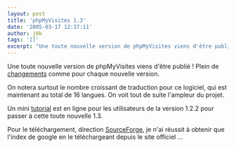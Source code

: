```yaml
---
layout: post
title: 'phpMyVisites 1.3'
date: '2005-03-17 12:37:11'
author: j0k
tags: '[]'
excerpt: "Une toute nouvelle version de phpMyVisites viens d'être publié !   Plein de [changements](http://www.phpmyvisites.net/fichiers/changelog) comme pour chaque nouvelle version.  \n  \nOn notera surtout le nombre croissant de traduction pour ce logiciel, qui est maintenant au total de 16 langues. On voit tout de suite l'ampleur du projet.  \n  \n   …"
---
```


Une toute nouvelle version de phpMyVisites viens d'être publié !   Plein de [changements](http://www.phpmyvisites.net/fichiers/changelog) comme pour chaque nouvelle version.

On notera surtout le nombre croissant de traduction pour ce logiciel, qui est maintenant au total de 16 langues. On voit tout de suite l'ampleur du projet.

Un mini [tutorial](http://www.phpmyvisites.net/index.php?part=docs&t=2-4-4-0) est en ligne pour les utilisateurs de la version 1.2.2 pour passer à cette toute nouvelle 1.3.

Pour le téléchargement, direction [SourceForge](http://sourceforge.net/project/showfiles.php?group_id=57836&package_id=53509&release_id=313273), je n'ai réussit à obtenir que l'index de google en le téléchargeant depuis le site officiel ...
